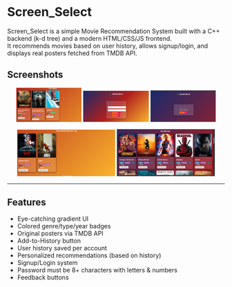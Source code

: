 # Screen_Select

Screen_Select is a simple Movie Recommendation System built with a C++ backend (k-d tree) and a modern HTML/CSS/JS frontend.  
It recommends movies based on user history, allows signup/login, and displays real posters fetched from TMDB API.  

## Screenshots

<p align="center">
  <img src="screenshots/history.PNG" width="30%" />
  <img src="screenshots/signup.PNG" width="30%" />
  <img src="screenshots/login.PNG" width="30%" />
</p>
<p align="center">
  <img src="screenshots/recommendations.PNG" width="45%" />
  <img src="screenshots/movies.PNG" width="45%" />
</p>

---
##  Features
-  Eye-catching gradient UI  
- Colored genre/type/year badges  
-  Original posters via TMDB API  
-  Add-to-History button  
-  User history saved per account  
-  Personalized recommendations (based on history)  
-  Signup/Login system   
-  Password must be 8+ characters with letters & numbers 
- Feedback buttons 


